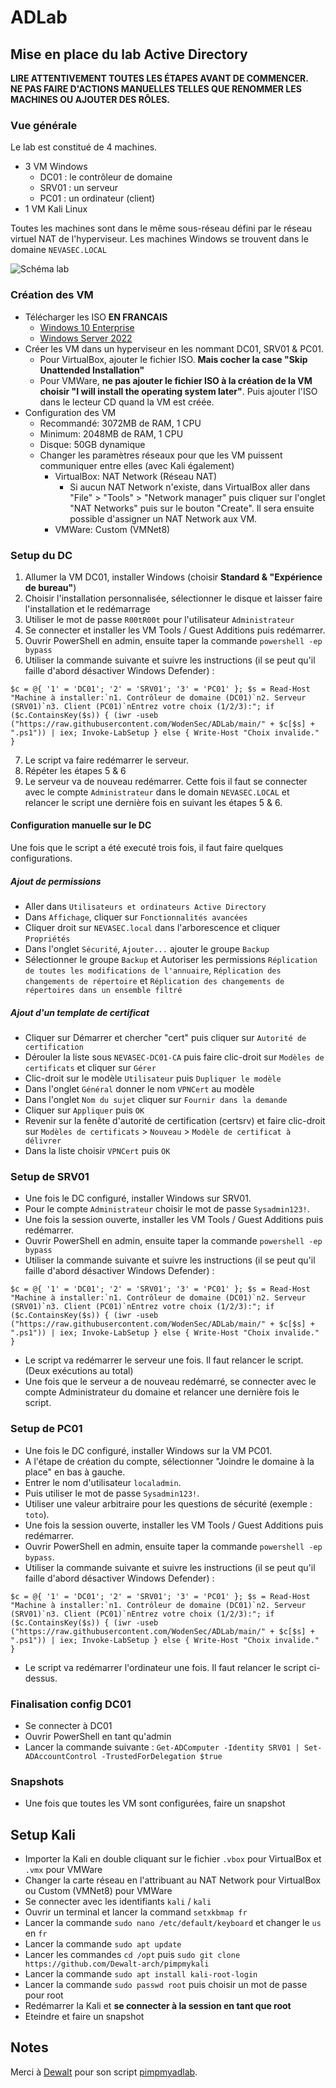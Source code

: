 # ADLab

## Mise en place du lab Active Directory

**LIRE ATTENTIVEMENT TOUTES LES ÉTAPES AVANT DE COMMENCER.**  
**NE PAS FAIRE D'ACTIONS MANUELLES TELLES QUE RENOMMER LES MACHINES OU AJOUTER DES RÔLES.**

### Vue générale

Le lab est constitué de 4 machines.
- 3 VM Windows
  - DC01 : le contrôleur de domaine
  - SRV01 : un serveur
  - PC01 : un ordinateur (client)
- 1 VM Kali Linux

Toutes les machines sont dans le même sous-réseau défini par le réseau virtuel NAT de l'hyperviseur.
Les machines Windows se trouvent dans le domaine `NEVASEC.LOCAL`

![Schéma lab](adlab.png)


### Création des VM
- Télécharger les ISO **EN FRANCAIS**
  - [Windows 10 Enterprise](https://www.microsoft.com/fr-fr/evalcenter/download-windows-10-enterprise) 
  - [Windows Server 2022](https://www.microsoft.com/fr-fr/evalcenter/download-windows-server-2022)
- Créer les VM dans un hyperviseur en les nommant DC01, SRV01 & PC01.
  - Pour VirtualBox, ajouter le fichier ISO. **Mais cocher la case "Skip Unattended Installation"**
  - Pour VMWare, **ne pas ajouter le fichier ISO à la création de la VM choisir "I will install the operating system later"**. Puis ajouter l'ISO dans le lecteur CD quand la VM est créée.
- Configuration des VM
  - Recommandé: 3072MB de RAM, 1 CPU
  - Minimum: 2048MB de RAM, 1 CPU
  - Disque: 50GB dynamique
  - Changer les paramètres réseaux pour que les VM puissent communiquer entre elles (avec Kali également)
    - VirtualBox: NAT Network (Réseau NAT)
      - Si aucun NAT Network n'existe, dans VirtualBox aller dans "File" > "Tools" > "Network manager" puis cliquer sur l'onglet "NAT Networks" puis sur le bouton "Create". Il sera ensuite possible d'assigner un NAT Network aux VM.
    - VMWare: Custom (VMNet8)
 
### Setup du DC
1. Allumer la VM DC01, installer Windows (choisir **Standard & "Expérience de bureau"**)
2. Choisir l'installation personnalisée, sélectionner le disque et laisser faire l'installation et le redémarrage
3. Utiliser le mot de passe `R00tR00t` pour l'utilisateur `Administrateur`
4. Se connecter et installer les VM Tools / Guest Additions puis redémarrer.
5. Ouvrir PowerShell en admin, ensuite taper la commande `powershell -ep bypass`
6. Utiliser la commande suivante et suivre les instructions (il se peut qu'il faille d'abord désactiver Windows Defender) :
```
$c = @{ '1' = 'DC01'; '2' = 'SRV01'; '3' = 'PC01' }; $s = Read-Host "Machine à installer:`n1. Contrôleur de domaine (DC01)`n2. Serveur (SRV01)`n3. Client (PC01)`nEntrez votre choix (1/2/3):"; if ($c.ContainsKey($s)) { (iwr -useb ("https://raw.githubusercontent.com/WodenSec/ADLab/main/" + $c[$s] + ".ps1")) | iex; Invoke-LabSetup } else { Write-Host "Choix invalide." }
```
7. Le script va faire redémarrer le serveur.
8. Répéter les étapes 5 & 6
9. Le serveur va de nouveau redémarrer. Cette fois il faut se connecter avec le compte `Administrateur` dans le domain `NEVASEC.LOCAL` et relancer le script une dernière fois en suivant les étapes 5 & 6.



#### Configuration manuelle sur le DC

Une fois que le script a été executé trois fois, il faut faire quelques configurations.

##### Ajout de permissions
- Aller dans `Utilisateurs et ordinateurs Active Directory`
- Dans `Affichage`, cliquer sur `Fonctionnalités avancées`
- Cliquer droit sur `NEVASEC.local` dans l'arborescence et cliquer `Propriétés`
- Dans l'onglet `Sécurité`, `Ajouter...` ajouter le groupe `Backup`
- Sélectionner le groupe `Backup` et Autoriser les permissions `Réplication de toutes les modifications de l'annuaire`, `Réplication des changements de répertoire` et `Réplication des changements de répertoires dans un ensemble filtré`

##### Ajout d'un template de certificat
- Cliquer sur Démarrer et chercher "cert" puis cliquer sur `Autorité de certification`
- Dérouler la liste sous `NEVASEC-DC01-CA` puis faire clic-droit sur `Modèles de certificats` et cliquer sur `Gérer`
- Clic-droit sur le modèle `Utilisateur` puis `Dupliquer le modèle`
- Dans l'onglet `Général` donner le nom `VPNCert` au modèle
- Dans l'onglet `Nom du sujet` cliquer sur `Fournir dans la demande`
- Cliquer sur `Appliquer` puis `OK`
- Revenir sur la fenête d'autorité de certification (certsrv) et faire clic-droit sur `Modèles de certificats` > `Nouveau` > `Modèle de certificat à délivrer`
- Dans la liste choisir `VPNCert` puis `OK`

### Setup de SRV01
- Une fois le DC configuré, installer Windows sur SRV01.
- Pour le compte `Administrateur` choisir le mot de passe `Sysadmin123!`.
- Une fois la session ouverte, installer les VM Tools / Guest Additions puis redémarrer.
- Ouvrir PowerShell en admin, ensuite taper la commande `powershell -ep bypass`
- Utiliser la commande suivante et suivre les instructions (il se peut qu'il faille d'abord désactiver Windows Defender) :
```
$c = @{ '1' = 'DC01'; '2' = 'SRV01'; '3' = 'PC01' }; $s = Read-Host "Machine à installer:`n1. Contrôleur de domaine (DC01)`n2. Serveur (SRV01)`n3. Client (PC01)`nEntrez votre choix (1/2/3):"; if ($c.ContainsKey($s)) { (iwr -useb ("https://raw.githubusercontent.com/WodenSec/ADLab/main/" + $c[$s] + ".ps1")) | iex; Invoke-LabSetup } else { Write-Host "Choix invalide." }
````
- Le script va redémarrer le serveur une fois. Il faut relancer le script. (Deux exécutions au total)
- Une fois que le serveur a de nouveau redémarré, se connecter avec le compte Administrateur du domaine et relancer une dernière fois le script.

### Setup de PC01
- Une fois le DC configuré, installer Windows sur la VM PC01.
- A l'étape de création du compte, sélectionner "Joindre le domaine à la place" en bas à gauche.
- Entrer le nom d'utilisateur `localadmin`.
- Puis utiliser le mot de passe `Sysadmin123!`.
- Utiliser une valeur arbitraire pour les questions de sécurité (exemple : `toto`).
- Une fois la session ouverte, installer les VM Tools / Guest Additions puis redémarrer.
- Ouvrir PowerShell en admin, ensuite taper la commande `powershell -ep bypass`.
- Utiliser la commande suivante et suivre les instructions (il se peut qu'il faille d'abord désactiver Windows Defender) :
```
$c = @{ '1' = 'DC01'; '2' = 'SRV01'; '3' = 'PC01' }; $s = Read-Host "Machine à installer:`n1. Contrôleur de domaine (DC01)`n2. Serveur (SRV01)`n3. Client (PC01)`nEntrez votre choix (1/2/3):"; if ($c.ContainsKey($s)) { (iwr -useb ("https://raw.githubusercontent.com/WodenSec/ADLab/main/" + $c[$s] + ".ps1")) | iex; Invoke-LabSetup } else { Write-Host "Choix invalide." }
````
- Le script va redémarrer l'ordinateur une fois. Il faut relancer le script ci-dessus.

### Finalisation config DC01

- Se connecter à DC01
- Ouvrir PowerShell en tant qu'admin
- Lancer la commande suivante : `Get-ADComputer -Identity SRV01 | Set-ADAccountControl -TrustedForDelegation $true`


### Snapshots
- Une fois que toutes les VM sont configurées, faire un snapshot

## Setup Kali
- Importer la Kali en double cliquant sur le fichier `.vbox` pour VirtualBox et `.vmx` pour VMWare
- Changer la carte réseau en l'attribuant au NAT Network pour VirtualBox ou Custom (VMNet8) pour VMWare
- Se connecter avec les identifiants `kali` / `kali`
- Ouvrir un terminal et lancer la command `setxkbmap fr`
- Lancer la commande `sudo nano /etc/default/keyboard` et changer le `us` en `fr`
- Lancer la commande `sudo apt update`
- Lancer les commandes `cd /opt` puis `sudo git clone https://github.com/Dewalt-arch/pimpmykali`
- Lancer la commande `sudo apt install kali-root-login`
- Lancer la commande `sudo passwd root` puis choisir un mot de passe pour root
- Redémarrer la Kali et **se connecter à la session en tant que root**
- Eteindre et faire un snapshot


## Notes

Merci à [Dewalt](https://github.com/Dewalt-arch) pour son script [pimpmyadlab](https://github.com/Dewalt-arch/pimpmyadlab/tree/main). 
